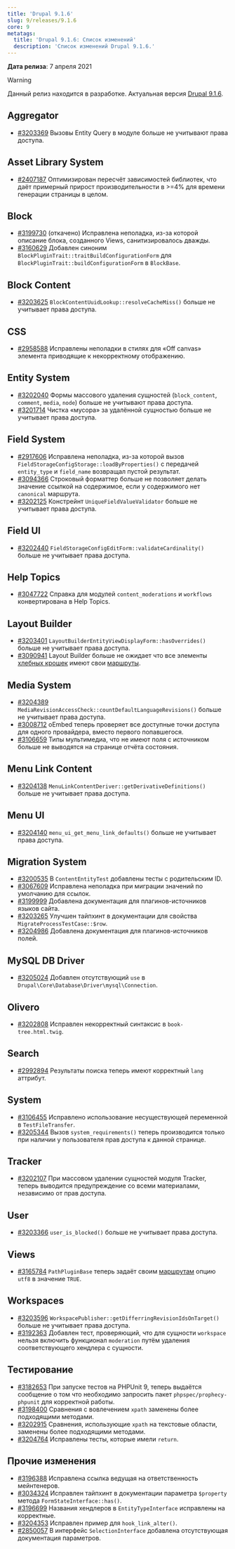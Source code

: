 ```yaml
---
title: 'Drupal 9.1.6'
slug: 9/releases/9.1.6
core: 9
metatags:
  title: 'Drupal 9.1.6: Список изменений'
  description: 'Список изменений Drupal 9.1.6.'
---
```


**Дата релиза**: 7 апреля 2021

> [!WARNING]
> Данный релиз находится в разработке. Актуальная версия [Drupal 9.1.6](index.md).

## Aggregator

* [#3203369](https://www.drupal.org/project/drupal/issues/3203369) Вызовы Entity Query в модуле больше не учитывают права доступа.

## Asset Library System

* [#2407187](https://www.drupal.org/project/drupal/issues/2407187) Оптимизирован пересчёт зависимостей библиотек, что даёт примерный прирост производительности в >=4% для времени генерации страницы в целом.

## Block

* [#3199730](https://www.drupal.org/project/drupal/issues/3199730) (откачено) Исправлена неполадка, из-за которой описание блока, созданного Views, санитизировалось дважды.
* [#3160629](https://www.drupal.org/project/drupal/issues/3160629) Добавлен синоним `BlockPluginTrait::traitBuildConfigurationForm` для `BlockPluginTrait::buildConfigurationForm` в `BlockBase`.

## Block Content

* [#3203625](https://www.drupal.org/project/drupal/issues/3203625) `BlockContentUuidLookup::resolveCacheMiss()` больше не учитывает права доступа.

## CSS

* [#2958588](https://www.drupal.org/project/drupal/issues/2958588) Исправлены неполадки в стилях для «Off canvas» элемента приводящие к некорректному отображению.

## Entity System

* [#3202040](https://www.drupal.org/project/drupal/issues/3202040) Формы массового удаления сущностей (`block_content`, `comment`, `media`, `node`) больше не учитывают права доступа.
* [#3201714](https://www.drupal.org/project/drupal/issues/3201714) Чистка «мусора» за удалённой сущностью больше не учитывает права доступа.

## Field System

* [#2917606](https://www.drupal.org/project/drupal/issues/2917606) Исправлена неполадка, из-за которой вызов `FieldStorageConfigStorage::loadByProperties()` с передачей `entity_type` и `field_name` возвращал пустой результат.
* [#3094366](https://www.drupal.org/project/drupal/issues/3094366) Строковый форматтер больше не позволяет делать значение ссылкой на содержимое, если у содержимого нет `canonical` маршрута.
* [#3202125](https://www.drupal.org/project/drupal/issues/3202125) Констрейнт `UniqueFieldValueValidator` больше не учитывает права доступа.

## Field UI

* [#3202440](https://www.drupal.org/project/drupal/issues/3202440) `FieldStorageConfigEditForm::validateCardinality()` больше не учитывает права доступа.

## Help Topics

* [#3047722](https://www.drupal.org/project/drupal/issues/3047722) Справка для модулей `content_moderations` и `workflows` конвертирована в Help Topics.

## Layout Builder

* [#3203401](https://www.drupal.org/project/drupal/issues/3203401) `LayoutBuilderEntityViewDisplayForm::hasOverrides()` больше не учитывает права доступа.
* [#3090941](https://www.drupal.org/project/drupal/issues/3090941) Layout Builder больше не ожидает что все элементы [хлебных крошек](../../../services/tagged/breadcrumb-builder/index.md) имеют свои [маршруты](../../../routing/routes-and-controllers/index.md).

## Media System

* [#3204389](https://www.drupal.org/project/drupal/issues/3204389) `MediaRevisionAccessCheck::countDefaultLanguageRevisions()` больше не учитывает права доступа.
* [#3008712](https://www.drupal.org/project/drupal/issues/3008712) oEmbed теперь проверяет все доступные точки доступа для одного провайдера, вместо первого попавшегося.
* [#3106659](https://www.drupal.org/project/drupal/issues/3106659) Типы мультимедиа, что не имеют поля с источником больше не выводятся на странице отчёта состояния.

## Menu Link Content

* [#3204138](https://www.drupal.org/project/drupal/issues/3204138) `MenuLinkContentDeriver::getDerivativeDefinitions()` больше не учитывает права доступа.

## Menu UI

* [#3204140](https://www.drupal.org/project/drupal/issues/3204140) `menu_ui_get_menu_link_defaults()` больше не учитывает права доступа.

## Migration System

* [#3200535](https://www.drupal.org/project/drupal/issues/3200535) В `ContentEntityTest` добавлены тесты с родительским ID.
* [#3067609](https://www.drupal.org/project/drupal/issues/3067609) Исправлена неполадка при миграции значений по умолчанию для ссылок.
* [#3199999](https://www.drupal.org/project/drupal/issues/3199999) Добавлена документация для плагинов-источников языков сайта.
* [#3203265](https://www.drupal.org/project/drupal/issues/3203265) Улучшен тайпхинт в документации для свойства `MigrateProcessTestCase::$row`.
* [#3204986](https://www.drupal.org/project/drupal/issues/3204986) Добавлена документация для плагинов-источников полей.

## MySQL DB Driver

* [#3205024](https://www.drupal.org/project/drupal/issues/3205024) Добавлен отсутствующий `use` в `Drupal\Core\Database\Driver\mysql\Connection`.

## Olivero

* [#3202808](https://www.drupal.org/project/drupal/issues/3202808) Исправлен некорректный синтаксис в `book-tree.html.twig`.

## Search

* [#2992894](https://www.drupal.org/project/drupal/issues/2992894) Результаты поиска теперь имеют корректный `lang` аттрибут.

## System

* [#3106455](https://www.drupal.org/project/drupal/issues/3106455) Исправлено использование несуществующей переменной в `TestFileTransfer`.
* [#3205344](https://www.drupal.org/project/drupal/issues/3205344) Вызов `system_requirements()` теперь производится только при наличии у пользователя прав доступа к данной странице.

## Tracker

* [#3202107](https://www.drupal.org/project/drupal/issues/3202107) При массовом удалении сущностей модуля Tracker, теперь выводится предупреждение со всеми материалами, независимо от прав доступа.

## User

* [#3203366](https://www.drupal.org/project/drupal/issues/3203366) `user_is_blocked()` больше не учитывает права доступа.

## Views

* [#3165784](https://www.drupal.org/project/drupal/issues/3165784) `PathPluginBase` теперь задаёт своим [маршрутам](../../../routing/index.md) опцию `utf8` в значение `TRUE`.

## Workspaces

* [#3203596](https://www.drupal.org/project/drupal/issues/3203596) `WorkspacePublisher::getDifferringRevisionIdsOnTarget()` больше не учитывает права доступа.
* [#3192363](https://www.drupal.org/project/drupal/issues/3192363) Добавлен тест, проверяющий, что для сущности `workspace` нельзя включить функционал `moderation` путём удаления соответствующего хендлера с сущности.

## Тестирование

* [#3182653](https://www.drupal.org/project/drupal/issues/3182653) При запуске тестов на PHPUnit 9, теперь выдаётся сообщение о том что необходимо запросить пакет `phpspec/prophecy-phpunit` для корректной работы.
* [#3198400](https://www.drupal.org/project/drupal/issues/3198400) Сравнения с вовлечением `xpath` заменены более подходящими методами.
* [#3202915](https://www.drupal.org/project/drupal/issues/3202915) Сравнения, использующие `xpath` на текстовые области, заменены более подходящими методами.
* [#3204764](https://www.drupal.org/project/drupal/issues/3204764) Исправлены тесты, которые имели `return`.

## Прочие изменения

* [#3196388](https://www.drupal.org/project/drupal/issues/3196388) Исправлена ссылка ведущая на ответственность мейнтенеров.
* [#3034324](https://www.drupal.org/project/drupal/issues/3034324) Исправлен тайпхинт в документации параметра `$property` метода `FormStateInterface::has()`.
* [#3196699](https://www.drupal.org/project/drupal/issues/3196699) Названия хендлеров в `EntityTypeInterface` исправлены на корректные.
* [#3204353](https://www.drupal.org/project/drupal/issues/3204353) Исправлен пример для `hook_link_alter()`.
* [#2850057](https://www.drupal.org/project/drupal/issues/2850057) В интерфейс `SelectionInterface` добавлена отсутствующая документация параметров.